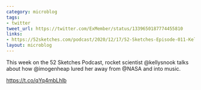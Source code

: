 ```yaml
---
category: microblog
tags:
- twitter
tweet_url: https://twitter.com/ExMember/status/1339650187774455810
links:
- https://52sketches.com/podcast/2020/12/17/52-Sketches-Episode-011-KellySnook.html
layout: microblog
---
```

This week on the 52 Sketches Podcast, rocket scientist @kellysnook talks about how @imogenheap lured her away from @NASA and into music.

https://t.co/qYq4mbLhlb
